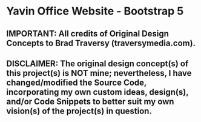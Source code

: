 # Yavin Office Website - Bootstrap 5

## IMPORTANT: All credits of Original Design Concepts to Brad Traversy (traversymedia.com).

## DISCLAIMER: The original design concept(s) of this project(s) is NOT mine; nevertheless, I have changed/modified the Source Code, incorporating my own custom ideas, design(s), and/or Code Snippets to better suit my own vision(s) of the project(s) in question.
